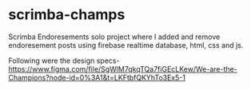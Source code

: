 # scrimba-champs
Scrimba Endoresements solo project where I added and remove endoresement posts using firebase realtime database, html, css and js.

Following were the design specs-
https://www.figma.com/file/SgWlM7qkqTQa7fiGEcLKew/We-are-the-Champions?node-id=0%3A1&t=LKFtbfQKYhTo3Ex5-1
